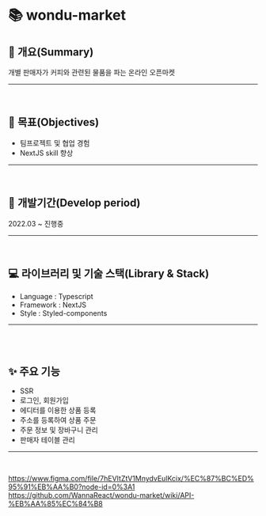 # 📚 wondu-market

## 📖 개요(Summary)

개별 판매자가 커피와 관련된 물품을 파는 온라인 오픈마켓

---

<br />

## 🎯 목표(Objectives)

- 팀프로젝트 및 협업 경험
- NextJS skill 향상

---

<br />

## 📆 개발기간(Develop period)

2022.03 ~ 진행중

---

<br />

## 💻 라이브러리 및 기술 스택(Library & Stack)

- Language : Typescript
- Framework : NextJS
- Style : Styled-components

---

<br />

<br />

## ✨ 주요 기능

- SSR
- 로그인, 회원가입
- 에디터를 이용한 상품 등록
- 주소를 등록하여 상품 주문
- 주문 정보 및 장바구니 관리
- 판매자 테이블 관리

---

<br />


https://www.figma.com/file/7hEVItZtV1MnydvEulKcix/%EC%87%BC%ED%95%91%EB%AA%B0?node-id=0%3A1
https://github.com/WannaReact/wondu-market/wiki/API-%EB%AA%85%EC%84%B8
